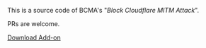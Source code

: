 This is a source code of BCMA's "*Block Cloudflare MITM Attack*".

PRs are welcome.

[Download Add-on]()